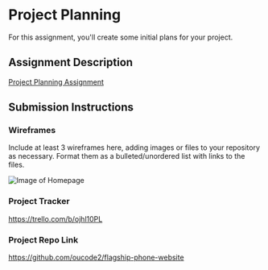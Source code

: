 # Project Planning
For this assignment, you'll create some initial plans for your project.

## Assignment Description
[Project Planning Assignment](https://education.launchcode.org/liftoff/modules/assignments/project-planning)

## Submission Instructions

### Wireframes

Include at least 3 wireframes here, adding images or files to your repository as necessary. Format them as a bulleted/unordered list with links to the files.

![Image of Homepage](https://github.com/oucode2/liftoff-assignments/blob/master/wireframe-images/Home%20Page.png)

### Project Tracker

https://trello.com/b/ojhl10PL

### Project Repo Link

https://github.com/oucode2/flagship-phone-website
